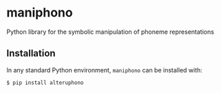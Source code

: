 # maniphono

Python library for the symbolic manipulation of phoneme representations

## Installation

In any standard Python environment, `maniphono` can be installed with:

```bash
$ pip install alteruphono
```
